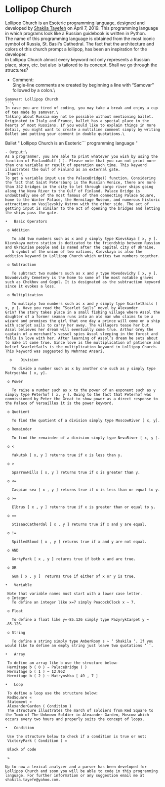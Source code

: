 # Lollipop Church
Lollipop Church is an Esoteric programming language, designed and developed by [Shakila Tayefeh](https://github.com/shakil-t) on April 7, 2019. This programming language in which programs look like a Russian guidebook is written in Python.\
The name of this programming language is obtained from the most iconic symbol of Russia, St. Basil's Cathedral. The fact that the architecture and colors of this church prompt a lollipop, has been an inspiration for the developer.\
In Lollipop Church almost every keyword not only represents a Russian place, story, etc. but also is tailored to its concept. Shall we go through the structures?
- Comment:\
Single-line comments are created by beginning a line with “Samovar” followed by a colon.\
```
Samovar: Lollipop Church
```\
In case you are tired of coding, you may take a break and enjoy a cup of tea made by samovar.\
Talking about Russia may not be possible without mentioning ballet. Originated in Italy and France, ballet has a special place in the hearts of most Russians. If you would like to explain things in more detail, you might want to create a multiline comment simply by writing Ballet and putting your comment in double quotations.\
```
Ballet " Lollipop Church is an Esoteric```
          programming language "
 ```
- Output:\
As a programmer, you are able to print whatever you wish by using the function of FinlandGulf ( ). Please note that you can not print more than one variable or result of operation each time. This keyword illustrates the Gulf of Finland as an external gate.
-Input:\
To get a variable input use the PalaceBridge() function. Considering the fact that Saint Petersburg is the Russian Venice, there are more than 342 bridges in the city to let through cargo river ships going along the Neva River to the Gulf of Finland. Palace Bridge is undoubtedly one of the most famous of them connecting Palace Square, home to the Winter Palace, the Hermitage Museum, and numerous historic attractions on Vasilevskiy Ostrov with the other side. The act of getting input is similar to the act of opening the bridges and letting the ships pass the gate.

•	Basic Operators

  o	Addition
  
    To add two numbers such as x and y simply type Kievskaya [ x, y ]. Kievskaya metro station is dedicated to the friendship between Russian and Ukrainian people and is named after the capital city of Ukraine.
    A symbol of the union of two nations, Kievskaya is also the addition keyword in Lollipop Church which unites two numbers together.

  o	Subtraction
  
    To subtract two numbers such as x and y type Novodevichy [ x, y ]. Novodevichy Cemetery is the home to some of the most notable graves such as Chekhov and Gogol. It is designated as the subtraction keyword since it evokes a loss.

  o	Multiplication
  
    To multiply two numbers such as x and y simply type ScarletSails [ x, y ]. Have you read the “Scarlet Sails” novel by Alexander         Grin? The story takes place in a small fishing village where Assol the daughter of a former seaman runs into an old man who claims to be a wizard and promises the girl that one day a prince will come on a ship with scarlet sails to carry her away. The villagers tease her but Assol believes her dream will eventually come true. Arthur Grey the captain of a merchant’s vessel spies Assol sleeping in the forest and falls in love with her. After learning of Assol’s dream he sets about to make it come true. Since love is the multiplication of patience and belief ScarletSails is the multiplication keyword in Lollipop Church. This keyword was suggested by Mehrnaz Ansari. 

   o	Division 
   
    To divide a number such as x by another one such as y simply type Matryoshka [ x, y].

  o	Power
  
    To raise a number such as x to the power of an exponent such as y simply type Peterhof [ x, y ]. Owing to the fact that Peterhof was commissioned by Peter the Great to show power as a direct response to the Palace of Versailles it is the power keyword.

  o	Quotient
  
    To find the quotient of a division simply type MoscowRiver [ x, y].

  o	Remainder
  
    To find the remainder of a division simply type NevaRiver [ x, y ].

  o	<
  
    Yakutsk [ x, y ] returns true if x is less than y.

  o	>
  
    SparrowHills [ x, y ] returns true if x is greater than y.

  o	<=
  
    Caspian sea [ x , y ] returns true if x is less than or equal to y.

  o	>=
  
    Elbrus [ x , y ] returns true if x is greater than or equal to y.

  o	==
  
    StIsaacCatherdal [ x , y ] returns true if x and y are equal. 

  o	!=
  
    SpilledBlood [ x , y ] returns true if x and y are not equal.

  o	AND
  
    GorkyPark [ x , y ] returns true if both x and are true.

  o	OR
  
    Gum [ x , y ]  returns true if either of x or y is true.

•	Variable

  Note that variable names must start with a lower case letter.
  o	Integer
    To define an integer like x=7 simply PeacockClock x ~ 7.

  o	Float
  
    To define a float like y=-85.126 simply type PazyrykCarpet y ~ -85.126.

  o	String 
  
    To define a string simply type AmberRoom s ~ ‘ Shakila ‘. If you would like to define an empty string just leave two quotations ‘ ‘.

•	Array 

  To define an array like b use the structure below:
  Hermitage b ( 0 ) ~ PalaceBridge ( )
  Hermitage b ( 1 ) ~ 12.962
  Hermitage b ( 2 ) ~ Matryoshka [ 49 , 7 ]

•	Loop

  To define a loop use the structure below:
  RedSquare « 
  Statement »
  AlexanderGarden ( Condition )
  The structure illustrates the march of soldiers from Red Square to the Tomb of The Unknown Soldier in Alexander Garden, Moscow which occurs every two hours and properly suits the concept of loops.

•	Condition

  Use the structure below to check if a condition is true or not:
  VictoryPark ( Condition ) «

  Block of code

  »

Up to now a lexical analyzer and a parser has been developed for Lollipop Church and soon you will be able to code in this programming language. For further information or any suggestion email me at shakila.tayefe@yahoo.com.
